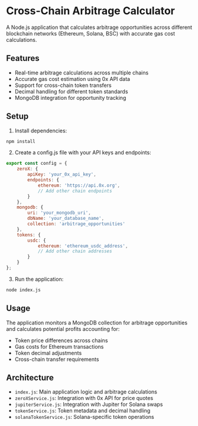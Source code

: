 # Cross-Chain Arbitrage Calculator

A Node.js application that calculates arbitrage opportunities across different blockchain networks (Ethereum, Solana, BSC) with accurate gas cost calculations.

## Features

- Real-time arbitrage calculations across multiple chains
- Accurate gas cost estimation using 0x API data
- Support for cross-chain token transfers
- Decimal handling for different token standards
- MongoDB integration for opportunity tracking

## Setup

1. Install dependencies:
```bash
npm install
```

2. Create a config.js file with your API keys and endpoints:
```javascript
export const config = {
    zeroX: {
        apiKey: 'your_0x_api_key',
        endpoints: {
            ethereum: 'https://api.0x.org',
            // Add other chain endpoints
        }
    },
    mongodb: {
        uri: 'your_mongodb_uri',
        dbName: 'your_database_name',
        collection: 'arbitrage_opportunities'
    },
    tokens: {
        usdc: {
            ethereum: 'ethereum_usdc_address',
            // Add other chain addresses
        }
    }
};
```

3. Run the application:
```bash
node index.js
```

## Usage

The application monitors a MongoDB collection for arbitrage opportunities and calculates potential profits accounting for:

- Token price differences across chains
- Gas costs for Ethereum transactions
- Token decimal adjustments
- Cross-chain transfer requirements

## Architecture

- `index.js`: Main application logic and arbitrage calculations
- `zeroXService.js`: Integration with 0x API for price quotes
- `jupiterService.js`: Integration with Jupiter for Solana swaps
- `tokenService.js`: Token metadata and decimal handling
- `solanaTokenService.js`: Solana-specific token operations
